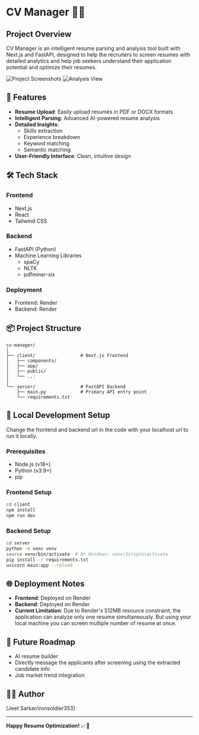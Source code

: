 # CV Manager 📄✨

## Project Overview

CV Manager is an intelligent resume parsing and analysis tool built with Next.js and FastAPI, designed to help the recruiters to screen resumes with detailed analytics and help job seekers understand their application potential and optimize their resumes.

![Project Screenshots](https://github.com/user-attachments/assets/61e65991-7f7c-48ec-98a4-3f6510285cad)
![Analysis View](https://github.com/user-attachments/assets/36998163-03d9-4079-a2df-eeea9d0ee9cd)

## 🚀 Features

- **Resume Upload**: Easily upload resumes in PDF or DOCX formats
- **Intelligent Parsing**: Advanced AI-powered resume analysis
- **Detailed Insights**: 
  - Skills extraction
  - Experience breakdown
  - Keyword matching
  - Semantic matching
- **User-Friendly Interface**: Clean, intuitive design

## 🛠 Tech Stack

### Frontend
- Next.js
- React
- Tailwind CSS

### Backend
- FastAPI (Python)
- Machine Learning Libraries
  - spaCy
  - NLTK
  - pdfminer-six

### Deployment
- Frontend: Render
- Backend: Render

## 📦 Project Structure

```
cv-manager/
│
├── client/                 # Next.js Frontend
│   ├── components/
│   ├── app/
│   ├── public/
│   └── ...
│
└── server/                 # FastAPI Backend
    ├── main.py             # Primary API entry point
    └── requirements.txt
```

## 🔧 Local Development Setup
Change the frontend and backend url in the code with your localhost url to run it locally.
### Prerequisites
- Node.js (v18+)
- Python (v3.9+)
- pip

### Frontend Setup
```bash
cd client
npm install
npm run dev
```

### Backend Setup
```bash
cd server
python -m venv venv
source venv/bin/activate  # On Windows: venv\Scripts\activate
pip install -r requirements.txt
uvicorn main:app --reload
```

## 🌐 Deployment Notes

- **Frontend**: Deployed on Render
- **Backend**: Deployed on Render
- **Current Limitation**: Due to Render's 512MB resource constraint, the application can analyze only one resume simultaneously. But using your local machine you can screen multiple number of resume at once.

## 🔮 Future Roadmap
- AI resume builder
- Directly message the applicants after screening using the extracted candidate info
- Job market trend integration

## 👨‍💻 Author
[Jeet Sarkar/ironsoldier353]

---

**Happy Resume Optimization!** 📈🚀
